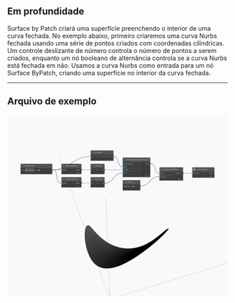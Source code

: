 ## Em profundidade
Surface by Patch criará uma superfície preenchendo o interior de uma curva fechada. No exemplo abaixo, primeiro criaremos uma curva Nurbs fechada usando uma série de pontos criados com coordenadas cilíndricas. Um controle deslizante de número controla o número de pontos a serem criados, enquanto um nó booleano de alternância controla se a curva Nurbs está fechada em não. Usamos a curva Nurbs como entrada para um nó Surface ByPatch, criando uma superfície no interior da curva fechada.
___
## Arquivo de exemplo

![ByPatch](./Autodesk.DesignScript.Geometry.Surface.ByPatch_img.jpg)

